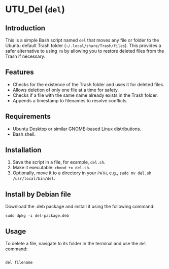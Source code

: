 # UTU_Del (`del`)

## Introduction

This is a simple Bash script named `del` that moves any file or folder to the Ubuntu default Trash folder (`~/.local/share/Trash/files`). This provides a safer alternative to using `rm` by allowing you to restore deleted files from the Trash if necessary.

## Features

- Checks for the existence of the Trash folder and uses it for deleted files.
- Allows deletion of only one file at a time for safety.
- Checks if a file with the same name already exists in the Trash folder.
- Appends a timestamp to filenames to resolve conflicts.

## Requirements

- Ubuntu Desktop or similar GNOME-based Linux distributions.
- Bash shell.

## Installation

1. Save the script in a file, for example, `del.sh`.
2. Make it executable: `chmod +x del.sh`.
3. Optionally, move it to a directory in your `PATH`, e.g., `sudo mv del.sh /usr/local/bin/del`.

## Install by Debian file 

Download the .deb package and install it using the following command:

```
sudo dpkg -i del-package.deb

```
## Usage

To delete a file, navigate to its folder in the terminal and use the `del` command:

```

del filename

```
